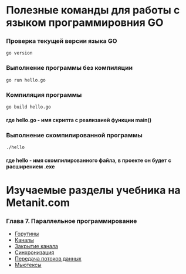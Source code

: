 # Полезные команды для работы с языком программировния GO

### Проверка текущей версии языка GO
```
go version
```

### Выполнение программы без компиляции
```
go run hello.go
```
### Компиляция программы
```
go build hello.go
```
#### где hello.go - имя скрипта с реализаией функции main()

### Выполнение скомпилированной программы
```
./hello
```
#### где hello - имя скомпилированного файла, в проекте он будет с расширением .exe



# Изучаемые разделы учебника на Metanit.com

### Глава 7. Параллельное программирование 
* [Горутины](https://metanit.com/go/tutorial/7.1.php)
* [Каналы](https://metanit.com/go/tutorial/7.2.php)
* [Закрытие канала](https://metanit.com/go/tutorial/7.3.php)
* [Синхронизация](https://metanit.com/go/tutorial/7.4.php)
* [Передача потоков данных](https://metanit.com/go/tutorial/7.5.php)
* [Мьютексы](https://metanit.com/go/tutorial/7.6.php)

